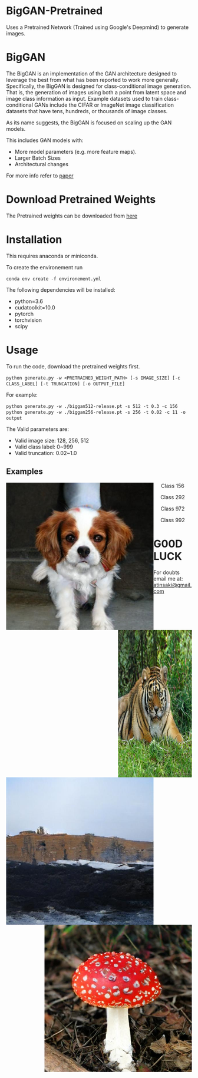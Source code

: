 # BigGAN-Pretrained
Uses a Pretrained Network (Trained using Google's Deepmind) to generate images. 

# BigGAN

The BigGAN is an implementation of the GAN architecture designed to leverage the best from what has been reported to work more generally.
Specifically, the BigGAN is designed for class-conditional image generation. That is, the generation of images using both a point from latent space and image class information as input. Example datasets used to train class-conditional GANs include the CIFAR or ImageNet image classification datasets that have tens, hundreds, or thousands of image classes.

As its name suggests, the BigGAN is focused on scaling up the GAN models.

This includes GAN models with:

- More model parameters (e.g. more feature maps).
- Larger Batch Sizes
- Architectural changes

For more info refer to [paper](https://arxiv.org/abs/1809.11096)

# Download Pretrained Weights 
The Pretrained weights can be downloaded from [here](https://github.com/ivclab/BigGAN-Generator-Pretrained-Pytorch/releases/latest)

# Installation
This requires anaconda or miniconda.

To create the environement run
```
conda env create -f environement.yml
```

The following dependencies will be installed:
  - python=3.6
  - cudatoolkit=10.0
  - pytorch
  - torchvision
  - scipy
  
# Usage
To run the code, download the pretrained weights first.

```
python generate.py -w <PRETRAINED_WEIGHT_PATH> [-s IMAGE_SIZE] [-c CLASS_LABEL] [-t TRUNCATION] [-o OUTPUT_FILE] 
```

For example:
```
python generate.py -w ./biggan512-release.pt -s 512 -t 0.3 -c 156 
python generate.py -w ./biggan256-release.pt -s 256 -t 0.02 -c 11 -o output
``` 
The Valid parameters are:
- Valid image size: 128, 256, 512
- Valid class label: 0~999
- Valid truncation: 0.02~1.0

## Examples
<p align="center">
<img src="https://github.com/crypto-code/BigGAN-Pretrained/blob/master/assets/156.jpg" width="400" height="400" align="left" />  </p>
<p align="center">Class 156</p>

<p align="center">
<img src="https://github.com/crypto-code/BigGAN-Pretrained/blob/master/assets/292.jpg" width="200" height="400" align="right" />  </p>
<p align="center">Class 292</p>

<p align="center">
<img src="https://github.com/crypto-code/BigGAN-Pretrained/blob/master/assets/972.jpg" width="400" height="400"" align="left" />  </p>
<p align="center">Class 972</p>
                 
<p align="center">
<img src="https://github.com/crypto-code/BigGAN-Pretrained/blob/master/assets/992.jpg" width="400" height="400"" align="right" />  </p>
<p align="center">Class 992</p>


# G00D LUCK

For doubts email me at:
atinsaki@gmail.com
